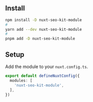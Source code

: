 ## Install

```bash
npm install -D nuxt-seo-kit-module
#
yarn add --dev nuxt-seo-kit-module
#
pnpm add -D nuxt-seo-kit-module
```

## Setup

Add the module to your `nuxt.config.ts`.

```ts
export default defineNuxtConfig({
  modules: [
    'nuxt-seo-kit-module',
  ],
})
```
